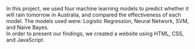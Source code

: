 In this project, we used four machine learning models to predict whether it will rain tomorrow in Australia, and compared the effectiveness of each model. The models used were: Logistic Regression, Neural Network, SVM, and Naive Bayes.  
In order to present our findings, we created a website using HTML, CSS, and JavaScript.
